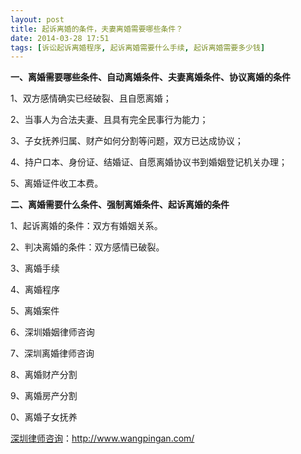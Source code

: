```yaml
---
layout: post
title: 起诉离婚的条件，夫妻离婚需要哪些条件？
date: 2014-03-28 17:51
tags: [诉讼起诉离婚程序, 起诉离婚需要什么手续, 起诉离婚需要多少钱]
---
```

<strong>一、离婚需要哪些条件、自动离婚条件、夫妻离婚条件、协议离婚的条件</strong>

1、双方感情确实已经破裂、且自愿离婚；

2、当事人为合法夫妻、且具有完全民事行为能力；

3、子女抚养归属、财产如何分割等问题，双方已达成协议；

4、持户口本、身份证、结婚证、自愿离婚协议书到婚姻登记机关办理；

5、离婚证件收工本费。

<strong>二、离婚需要什么条件、强制离婚条件、起诉离婚的条件</strong>

1、起诉离婚的条件：双方有婚姻关系。

2、判决离婚的条件：双方感情已破裂。

3、离婚手续

4、离婚程序

5、离婚案件

6、深圳婚姻律师咨询

7、深圳离婚律师咨询

8、离婚财产分割

9、离婚房产分割

0、离婚子女抚养


<a href="http://www.wangpingan.com/">深圳律师咨询</a>：<a href="http://www.wangpingan.com/">http://www.wangpingan.com/</a>

